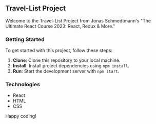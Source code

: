 ## Travel-List Project

Welcome to the Travel-List Project from Jonas Schmedtmann's "The Ultimate React Course 2023: React, Redux & More."

### Getting Started

To get started with this project, follow these steps:

1. **Clone**: Clone this repository to your local machine.
2. **Install**: Install project dependencies using `npm install`.
3. **Run**: Start the development server with `npm start`.

### Technologies

- React
- HTML
- CSS

Happy coding!
